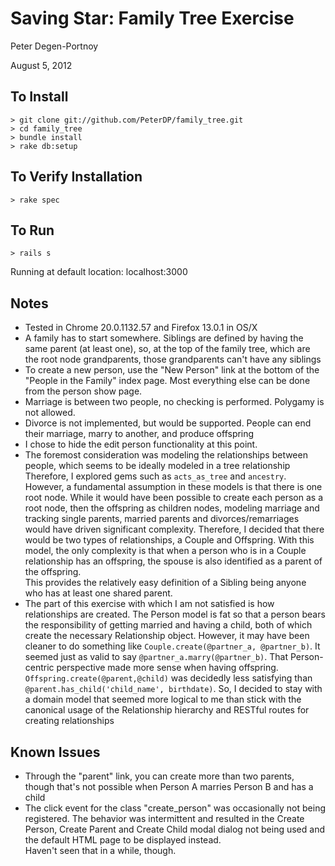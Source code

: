 #  Saving Star: Family Tree Exercise
Peter Degen-Portnoy

August 5, 2012


## To Install
    > git clone git://github.com/PeterDP/family_tree.git
    > cd family_tree
    > bundle install
    > rake db:setup

## To Verify Installation
    > rake spec

## To Run 
    > rails s

Running at default location: localhost:3000

## Notes 
 * Tested in Chrome 20.0.1132.57 and Firefox 13.0.1 in OS/X 
 * A family has to start somewhere.  Siblings are defined by having the same parent (at least one),
   so, at the top of the family tree, which are the root node grandparents, those grandparents
   can't have any siblings
 * To create a new person, use the "New Person" link at the bottom of the "People in the Family" index page.  Most everything else can be
   done from the person show page.
 * Marriage is between two people, no checking is performed.  Polygamy is not allowed.
 * Divorce is not implemented, but would be supported.  People can end their marriage, marry to another, 
   and produce offspring
 * I chose to hide the edit person functionality at this point.
 * The foremost consideration was modeling the relationships between people, which seems to be ideally modeled in a tree relationship
   Therefore, I explored gems such as `acts_as_tree` and `ancestry`.  However, a fundamental assumption in these models is that there is one 
   root node.  While it would have been possible to create each person as a root node, then the offspring as children nodes, 
   modeling marriage and tracking single parents, married parents and divorces/remarriages would have driven significant complexity.
   Therefore, I decided that there would be two types of relationships, a Couple and Offspring.  With this model, the only complexity is 
   that when  a person who is in a Couple relationship has an offspring, the spouse is also identified as a parent of the offspring.  
   This provides the relatively easy definition of a Sibling being anyone who has at least one shared parent.
 * The part of this exercise with which I am not satisfied is how relationships are created.  The Person model is fat so that a person
   bears the responsibility of getting married and having a child, both of which create the necessary Relationship object.  However,
   it may have been cleaner to do something like `Couple.create(@partner_a, @partner_b)`.  It seemed just as valid to say
   `@partner_a.marry(@partner_b)`.  That Person-centric perspective made more sense when having offspring. `Offspring.create(@parent,@child)`
   was decidedly less satisfying than `@parent.has_child('child_name', birthdate)`. So, I decided to stay with a domain model that seemed
   more logical to me than stick with the canonical usage of the Relationship hierarchy and RESTful routes for creating relationships
 
## Known Issues
 * Through the "parent" link, you can create more than two parents, though that's not possible when
   Person A marries Person B and has a child
 * The click event for the class "create_person" was occasionally not being registered.  The behavior was intermittent and resulted
   in the Create Person, Create Parent and Create Child modal dialog not being used and the default HTML page to be displayed instead.  
   Haven't seen that in a while, though.